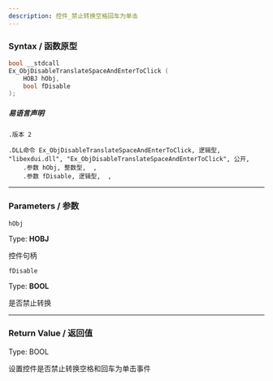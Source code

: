 ```yaml
---
description: 控件_禁止转换空格回车为单击
---
```


### Syntax / 函数原型

```C++
bool __stdcall 
Ex_ObjDisableTranslateSpaceAndEnterToClick (
    HOBJ hObj,
    bool fDisable
);

```

##### 易语言声明

```Elang
.版本 2

.DLL命令 Ex_ObjDisableTranslateSpaceAndEnterToClick, 逻辑型, "libexdui.dll", "Ex_ObjDisableTranslateSpaceAndEnterToClick", 公开, 
    .参数 hObj, 整数型,  , 
    .参数 fDisable, 逻辑型,  , 
```

---

### Parameters / 参数

`hObj`

Type: **HOBJ**

控件句柄

`fDisable`

Type: **BOOL**

是否禁止转换

---

### Return Value / 返回值

Type: BOOL

设置控件是否禁止转换空格和回车为单击事件
